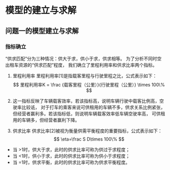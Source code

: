 # 模型的建立与求解

## 问题一的模型建立与求解

### 指标确立
“供求匹配”分为三种情况：供大于求，供小于求，供求相等。
为了分析不同时空出租车资源的“供求匹配”程度，
我们确立了里程利用率和供求比率两个指标。

[begin]: enumerate
1. 里程利用率 
  里程利用率[1]是指载客里程与行驶里程之比，公式表示如下：
  $$
  里程利用率K = \frac {载客里程（公里）}{行驶里程（公里）} \times 100\%
  $$
  

2. 这一指标反映了车辆载客效率，若该指标高，说明车辆行驶中载客比例高，空驶率比较诋，
  对于打车的乘客来说可供租用的车辆不多，供求关系比例紧张，
  但经营者赢利多。若该指标低，则说明车辆载客效率低车辆空驶率高，
  可供租用的车辆多，但经营者赢利下降。

3. 供求比率
  供求比率[2]被视为衡量供需平衡程度的重要指标，公式表示如下：
  $$
  \eta=\frac S D\times 100\%
  $$

  [begin]: enumerate

  - 当 >1时，供大于求，此时的供求比率可称为供过于求程度；
  - 当 <1时，供小于求，此时的供求比率可称为供小于求程度；
  - 当 =1时，供求平衡，此时的供求比率可称为供求平衡程度。

  [end]: enumerate

[end]: enumerate

